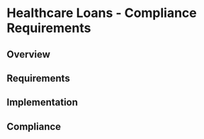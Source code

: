 # Healthcare Loans - Compliance Requirements

## Overview

## Requirements

## Implementation

## Compliance
